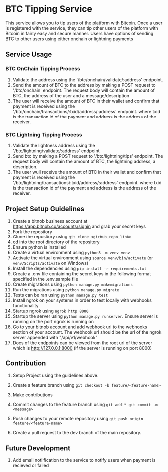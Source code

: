 # BTC Tipping Service

This service allows you to tip users of the platform with Bitcoin.
Once a user is registered with the service, they can tip other users of the platform with Bitcoin in fairly easy and secure manner.
Users have options of sending BTC to other users using either onchain or lightning payments

## Service Usage

### BTC OnChain Tipping Process

1. Validate the address using the '/btc/onchain/validate/:address' endpoint.
2. Send the amount of BTC to the address by making a POST request to '/btc/onchain' endpoint. The request body will contain the amount of BTC, the address of the user and a message/description
3. The user will receive the amount of BTC in their wallet and confirm that payment is received using the '/btc/onchain/transactions/:txid/address/:address' endpoint. where txid is the transaction id of the payment and address is the address of the receiver.

### BTC Lightning Tipping Process

1. Validate the lightness address using the '/btc/lightning/validate/:address' endpoint
2. Send btc by making a POST request to '/btc/lightning/tips' endpoint. The request body will contain the amount of BTC, the lightning address, a description.
3. The user wull receive the amount of BTC in their wallet and confirm that payment is received using the '/btc/lightning/transactions/:txid/address/:address' endpoint. where txid is the transaction id of the payment and address is the address of the receiver.

## Project Setup Guidelines

1. Create a bitnob business account at <https://app.bitnob.co/accounts/signin> and grab your secret keys
2. Fork the repository
3. Clone the repository using `git clone <github_repo_link>`
4. cd into the root directory of the repository
5. Ensure python is installed  
6. Create a virtual environment using `python3 -m venv venv`
7. Activate the virtual environment using `source venv/bin/activate` (or `venv/Scripts/activate` on Windows)
8. Install the dependencies using `pip install -r requirements.txt`
9. Create a .env file containing the secret keys in the following format specified in the .env.sample file
10. Create migrations using `python manage.py makemigrations`
11. Run the migrations using `python manage.py migrate`
12. Tests can be ran using `python manage.py test`
13. Install ngrok on your systems in order to test locally with webhooks functionality
14. Startup ngrok using `ngrok http 8000`
15. Startup the server using `python manage.py runserver`. Ensure server is running on the port ngrok is running on
16. Go to your bitnob account and add webhook url to the webhooks section of your account. The webhook url should be the url of the ngrok server appended with "/api/v1/webhook"
17. Docs of the endpoints can be viewed from the root url of the server which is <http://127.0.0.1:8000> (if the server is running on port 8000)

## Contribution

1. Setup Project using the guidelines above.
2. Create a feature branch using `git checkout -b feature/<feature-name>`
3. Make contributions
4. Commit changes to the feature branch using
    `git add *
    git commit -m <message>`

5. Push changes to your remote repository using `git push origin feature/<feature-name>`
6. Create a pull request to the dev branch of the main repository.

## Future Development

1. Add email notiification to the service to notify users when payment is recieved or failed
